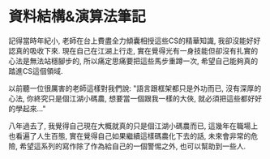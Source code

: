 # 資料結構&演算法筆記

記得當時年紀小, 老師在台上費盡全力傾囊相授這些CS的精華知識, 我卻沒能好好認真的吸收下來. 現在自己在江湖上行走, 實在覺得光有一身技能但卻沒有扎實的心法是無法站穩腳步的, 所以痛定思痛要把這些馬步重蹲一次, 希望自己能夠真的踏進CS這個領域.

以前聽一位很厲害的老師這樣對我們說: "語言跟框架都只是外功而已, 沒有深厚的心法, 你終究只是個江湖小碼農, 想要當一個跟我一樣的大俠, 就必須把這些都好好的學起來..."

八年過去了, 我覺得自己現在大概就真的只是個江湖小碼農而已, 這幾年在職場上也看遍了人生百態, 實在覺得自己如果繼續這樣碼農化下去的話, 未來會非常的危險, 希望這系列的寫作除了作為給自己的一個警惕之外, 也可以幫助到一些人.


